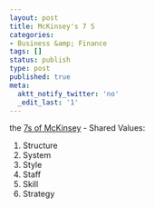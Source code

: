```yaml
---
layout: post
title: McKinsey's 7 S
categories:
- Business &amp; Finance
tags: []
status: publish
type: post
published: true
meta:
  aktt_notify_twitter: 'no'
  _edit_last: '1'
---
```

the <a href="http://www.valuebasedmanagement.net/methods_7S.html">7s of McKinsey</a> - Shared Values:
<ol>
	<li>Structure</li>
	<li>System</li>
	<li>Style</li>
	<li>Staff</li>
	<li>Skill</li>
	<li>Strategy</li>
</ol>
